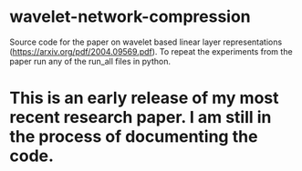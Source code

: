 # wavelet-network-compression 
Source code for the paper on wavelet based linear layer representations (https://arxiv.org/pdf/2004.09569.pdf). To repeat the experiments from the paper run any of the run_all files in python.

# This is an early release of my most recent research paper. I am still in the process of documenting the code.

